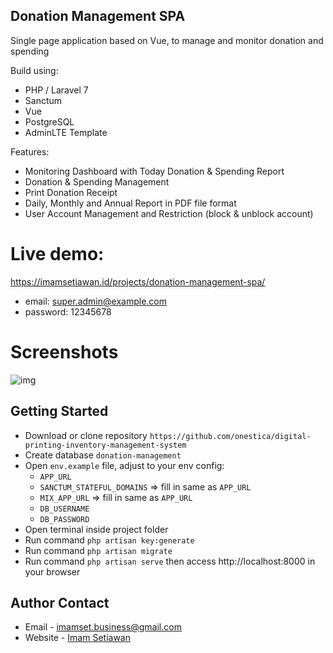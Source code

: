## Donation Management SPA
Single page application based on Vue, to manage and monitor donation and spending

Build using:

* PHP / Laravel 7
* Sanctum
* Vue
* PostgreSQL
* AdminLTE Template

Features:

- Monitoring Dashboard with Today Donation & Spending Report
- Donation & Spending Management
- Print Donation Receipt
- Daily, Monthly and Annual Report in PDF file format
- User Account Management and Restriction (block & unblock account)

# Live demo:

https://imamsetiawan.id/projects/donation-management-spa/

* email: super.admin@example.com
* password: 12345678

# Screenshots

![img](https://github.com/onestica/digital-printing-inventory-management-system/blob/main/public/docs/login-page.png?raw=true)

## Getting Started

* Download or clone repository `https://github.com/onestica/digital-printing-inventory-management-system`
* Create database `donation-management`
* Open `env.example` file, adjust to your env config: 
	* `APP_URL`
	* `SANCTUM_STATEFUL_DOMAINS` => fill in same as `APP_URL`
	* `MIX_APP_URL` => fill in same as `APP_URL`
	* `DB_USERNAME`
	* `DB_PASSWORD`
* Open terminal inside project folder
* Run command `php artisan key:generate`
* Run command `php artisan migrate`
* Run command `php artisan serve` then access http://localhost:8000 in your browser

## Author Contact

- Email - [imamset.business@gmail.com](mailto:imamset.business@gmail.com)
- Website - [Imam Setiawan](https://imamsetiawan.id)
